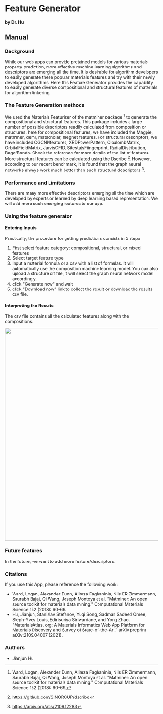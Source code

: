 
# Feature Generator
#### by Dr. Hu

## Manual

### Background

While our web apps can provide pretained models for various materials property prediction, more effective machine learning algorithms and descriptors are emerging all the time. It is desirable for algorithm developers to easily generate these popular materials features and try with their newly developed algorithms. Here this Feature Generator provides the capability to easily generate diverse compositional and structural features of materials for algorithm tinkering.


### The Feature Generation methods

We used the Materials Featurizer of the matminer package [^1] to generate the compositional and structural features. This package includes a large number of possible descriptors readily calculated from composition or structures. here for compositional features, we have included the Magpie, matminer, deml, matscholar, megnet features. For structural descriptors, we have included CGCNNfeatures, XRDPowerPattern, CloulombMatrix, OrbitalFieldMatrix, JarvisCFID, SitestatsFiingerprint, RadialDistribution, BagofBonds. Check the reference for more details of the list of features. More structural features can be calculated using the Dscribe [^3]. However, according to our recent benchmark, it is found that the graph neural networks always work much better than such structural descriptors [^2]. 


### Performance and Limitations

There are many more effective descriptors emerging all the time which are developed by experts or learned by deep learning based representation. We will add more such emerging features to our app. 


### Using the feature generator

#### Entering Inputs

Practically, the procedure for getting predictions consists in 5 steps

1. First select feature category: compositional, structural, or mixed features
2. Select target feature type
3. Input a material formula or a csv with a list of formulas. It will automatically use the composition machine learning model. You can also upload a structure cif file, it will select the graph neural network model accordingly. 
4. click "Generate now" and wait
4. click "Download now" link to collect the result or download the results csv file.

#### Interpreting the Results

The csv file contains all the calculated features along with the compositions.

<img src="../img/feature.png" width="700">


### Future features

In the future, we want to add more feature/descriptors.

### Citations

If you use this App, please reference the following work:

- Ward, Logan, Alexander Dunn, Alireza Faghaninia, Nils ER Zimmermann, Saurabh Bajaj, Qi Wang, Joseph Montoya et al. "Matminer: An open source toolkit for materials data mining." Computational Materials Science 152 (2018): 60-69.
- Hu, Jianjun, Stanislav Stefanov, Yuqi Song, Sadman Sadeed Omee, Steph-Yves Louis, Edirisuriya Siriwardane, and Yong Zhao. "MaterialsAtlas. org: A Materials Informatics Web App Platform for Materials Discovery and Survey of State-of-the-Art." arXiv preprint arXiv:2109.04007 (2021).


[^1]: Ward, Logan, Alexander Dunn, Alireza Faghaninia, Nils ER Zimmermann, Saurabh Bajaj, Qi Wang, Joseph Montoya et al. "Matminer: An open source toolkit for materials data mining." Computational Materials Science 152 (2018): 60-69.
[^2]: https://arxiv.org/abs/2109.12283
[^3]: https://github.com/SINGROUP/dscribe

### Authors

- Jianjun Hu
